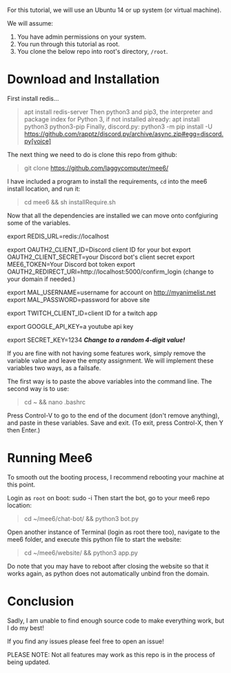 For this tutorial, we will use an Ubuntu 14 or up system (or virtual machine).

We will assume:
1. You have admin permissions on your system.
2. You run through this tutorial as root.
3. You clone the below repo into root's directory, `/root`.

# Download and Installation

First install redis...
>apt install redis-server
Then python3 and pip3, the interpreter and package index for Python 3, if not installed already:
>apt install python3 python3-pip
Finally, discord.py:
>python3 -m pip install -U https://github.com/rapptz/discord.py/archive/async.zip#egg=discord.py[voice]


The next thing we need to do is clone this repo from github:
>git clone https://github.com/laggycomputer/mee6/

I have included a program to install the requirements, `cd` into the mee6 install location, and run it:
>cd mee6 && sh installRequire.sh

Now that all the dependencies are installed we can move onto confgiuring some of the variables.

export REDIS_URL=redis://localhost

export OAUTH2_CLIENT_ID=Discord client ID for your bot
export OAUTH2_CLIENT_SECRET=your Discord bot's client secret
export MEE6_TOKEN=Your Discord bot token
export OAUTH2_REDIRECT_URI=http://localhost:5000/confirm_login (change to your domain if needed.)

export MAL_USERNAME=username for account on http://myanimelist.net
export MAL_PASSWORD=password for above site

export TWITCH_CLIENT_ID=client ID for a twitch app

export GOOGLE_API_KEY=a youtube api key

export SECRET_KEY=1234 ***Change to a random 4-digit value!***


If you are fine with not having some features work, simply remove the variable value and leave the empty assignment.
We will implement these variables two ways, as a failsafe.

The first way is to paste the above variables into the command line.
The second way is to use:
>cd ~ && nano .bashrc

Press Control-V to go to the end of the document (don't remove anything), and paste in these variables. Save and exit.
(To exit, press Control-X, then Y then Enter.)


# Running Mee6

To smooth out the booting process, I recommend rebooting your machine at this point.

Login as `root` on boot:
sudo -i
Then start the bot, go to your mee6 repo location:
>cd ~/mee6/chat-bot/ && python3 bot.py

Open another instance of Terminal (login as root there too), navigate to the mee6 folder, and execute this python file to start the website:
>cd ~/mee6/website/ && python3 app.py

Do note that you may have to reboot after closing the website so that it works again, 
as python does not automatically unbind fron the domain.

# Conclusion

Sadly, I am unable to find enough source code to make everything work, but I do my best!

If you find any issues please feel free to open an issue!


PLEASE NOTE: Not all features may work as this repo is in the process of being updated.

